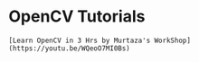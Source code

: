 # OpenCV Tutorials
    
    [Learn OpenCV in 3 Hrs by Murtaza's WorkShop](https://youtu.be/WQeoO7MI0Bs)